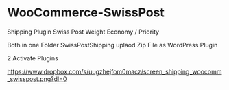 # WooCommerce-SwissPost
Shipping Plugin Swiss Post Weight Economy / Priority

Both in one Folder SwissPostShipping uplaod Zip File as WordPress Plugin

2 Activate Plugins 

https://www.dropbox.com/s/uugzhejfom0macz/screen_shipping_woocomm_swisspost.png?dl=0



